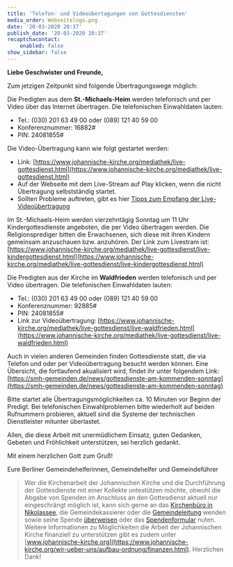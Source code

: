 ```yaml
---
title: 'Telefon- und Videoübertagungen von Gottesdiensten'
media_order: Webseitelogo.png
date: '20-03-2020 20:37'
publish_date: '20-03-2020 20:37'
recaptchacontact:
    enabled: false
show_sidebar: false
---
```


**Liebe Geschwister und Freunde,**   
  
Zum jetzigen Zeitpunkt sind folgende Übertragungswege möglich:   

Die Predigten aus dem **St.-Michaels-Heim** werden telefonisch und per Video über das Internet übertragen.
Die telefonischen Einwahldaten lauten:
* Tel.: (030) 201 63 49 00 oder (089) 121 40 59 00
* Konferenznummer: 16882#
* PIN: 24081855#

Die Video-Übertragung kann wie folgt gestartet werden:
* Link: [https://www.johannische-kirche.org/mediathek/live-gottesdienst.html](https://www.johannische-kirche.org/mediathek/live-gottesdienst.html)
* Auf der Webseite mit dem Live-Stream auf Play klicken, wenn die nicht Übertragung selbstständig startet.
* Sollten Probleme auftreten, gibt es hier [Tipps zum Empfang der Live-Videoübertragung](https://cloud.johannische-kirche.org/index.php/s/Smg4kD3tRNBENYp)

Im St.-Michaels-Heim werden vierzehntägig Sonntag um 11 Uhr Kindergottesdienste angeboten, die per Video übertragen werden. Die Religionsprediger bitten die Erwachsenen, sich diese mit ihren Kindern gemeinsam anzuschauen bzw. anzuhören. Der Link zum Livestram ist: [https://www.johannische-kirche.org/mediathek/live-gottesdienst/live-kindergottesdienst.html](https://www.johannische-kirche.org/mediathek/live-gottesdienst/live-kindergottesdienst.html)

Die Predigten aus der Kirche im **Waldfrieden** werden telefonisch und per Video übertragen.
Die telefonischen Einwahldaten lauten:
* Tel.: (030) 201 63 49 00 oder (089) 121 40 59 00
* Konferenznummer: 92885#
* PIN: 24081855#
* Link zur Videoübertragung: [https://www.johannische-kirche.org/mediathek/live-gottesdienst/live-waldfrieden.html](https://www.johannische-kirche.org/mediathek/live-gottesdienst/live-waldfrieden.html)

Auch in vielen anderen Gemeinden finden Gottesdienste statt, die via Telefon und oder per Videoübertragung besucht werden können. Eine Übersicht, die fortlaufend akualisiert wird, findet ihr unter folgendem Link: [https://smh-gemeinden.de/news/gottesdienste-am-kommenden-sonntag](https://smh-gemeinden.de/news/gottesdienste-am-kommenden-sonntag)

Bitte startet alle Übertragungsmöglichkeiten ca. 10 Minuten vor Beginn der Predigt. Bei telefonischen Einwahlproblemen bitte wiederholt auf beiden Rufnummern probieren, aktuell sind die Systeme der technischen Dienstleister mitunter überlastet.

Allen, die diese Arbeit mit unermüdlichem Einsatz, guten Gedanken, Gebeten und Fröhlichkeit unterstützen, sei herzlich gedankt. 
   
Mit einem herzlichen Gott zum Gruß!

Eure Berliner Gemeindehelferinnen, Gemeindehelfer und Gemeindeführer

> Wer die Kirchenarbeit der Johannischen Kirche und die Durchführung der Gottesdienste mit einer Kollekte untestützen möchte, obwohl die Abgabe von Spenden im Anschluss an den Gottesdienst aktuell nur eingeschrängt möglich ist, kann sich gerne an das [Kirchenbüro in Nikolassee](https://www.johannische-kirche.org/gemeindeleben.html), die Gemeindekassierer oder die [Gemeindeleitung](https://www.johannische-kirche.org/gemeindeleben/berlin-smh.html) wenden sowie seine Spende [überweisen](https://smh-gemeinden.de/ueber-uns) oder das [Spendenformular](https://secure.spendenbank.de/form/3469) nuten. Weitere Informationen zu Möglichkeiten die Arbeit der Johannischen Kirche finanziell zu unterstützen gibt es zudem unter [www.johannische-kirche.org](https://www.johannische-kirche.org/wir-ueber-uns/aufbau-ordnung/finanzen.html). Herzlichen Dank!